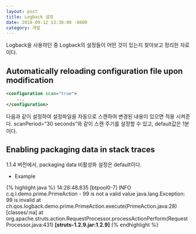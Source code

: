 ```yaml
---
layout: post
title: Logback 설정
date: 2018-09-12 13:30:00 -0600
category: 개발
---
```


Logback을 사용하던 중 Logback의 설정들이 어떤 것이 있는지 찾아보고 정리한 자료이다.

## Automatically reloading configuration file upon modification

```xml
<configuration scan="true">  
    ...  
</configuration>  
```

다음과 같이 설정하여 설정파일을 자동으로 스캔하여 변경된 내용이 있으면 적용 시켜준다. scanPeriod=”30 seconds”와 같이 스캔 주기를 설정할 수 있고, default값은 1분이다.
    
## Enabling packaging data in stack traces

1.1.4 버전에서, packaging data 비활성화 설정은 default이다.

- Example

{% highlight java %}
14:28:48.835 [btpool0-7] INFO  c.q.l.demo.prime.PrimeAction - 99 is not a valid value
java.lang.Exception: 99 is invalid at ch.qos.logback.demo.prime.PrimeAction.execute(PrimeAction.java:28) [classes/:na]
at org.apache.struts.action.RequestProcessor.processActionPerform(RequestProcessor.java:431)  **[struts-1.2.9.jar:1.2.9]**
{% endhighlight %}

